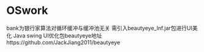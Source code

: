 # OSwork
bank为银行家算法对循环缓冲与缓冲池无关
需引入beautyeye_lnf.jar包进行UI美化
Java swing UI优化包beautyeye地址https://github.com/JackJiang2011/beautyeye

